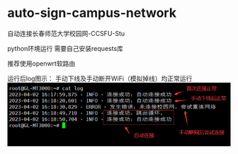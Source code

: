 # auto-sign-campus-network
自动连接长春师范大学校园网-CCSFU-Stu

python环境运行
需要自己安装requests库

推荐使用openwrt软路由

运行后log图示：
手动下线及手动断开WiFi（模拟掉线）均正常运行
![图示](pic2.png "展示图片")
